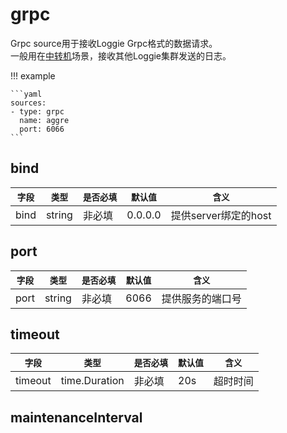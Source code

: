 # grpc

Grpc source用于接收Loggie Grpc格式的数据请求。  
一般用在[中转机](../../../user-guide/use-in-kubernetes/aggregator.md)场景，接收其他Loggie集群发送的日志。  

!!! example

    ```yaml
    sources:
    - type: grpc
      name: aggre
      port: 6066
    ```


## bind

|    `字段`   |    `类型`    |  `是否必填`  |  `默认值`  |  `含义`  |
| ---------- | ----------- | ----------- | --------- | -------- |
| bind | string  |    非必填    |   0.0.0.0   | 提供server绑定的host |


## port

|    `字段`   |    `类型`    |  `是否必填`  |  `默认值`  |  `含义`  |
| ---------- | ----------- | ----------- | --------- | -------- |
| port | string  |    非必填    |   6066   | 提供服务的端口号 |

## timeout

|    `字段`   |    `类型`    |  `是否必填`  |  `默认值`  |  `含义`  |
| ---------- | ----------- | ----------- | --------- | -------- |
| timeout | time.Duration  |    非必填    |   20s   | 超时时间 |

## maintenanceInterval





